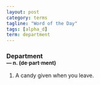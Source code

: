 ```yaml
---
layout: post
category: terms
tagline: "Word of the Day"
tags: [alpha_d]
term: department
---
```


<h3>Department<br/> <small>&mdash; n. (de<span><span>&middot;</span></span>part<span><span>&middot;</span></span>ment)</small></h3>
<p><ol><li>A candy given when you leave.</li>
</ol></p>
